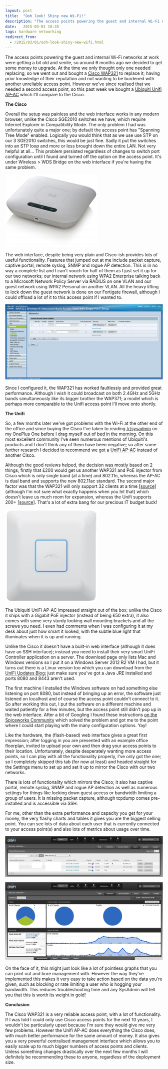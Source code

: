 ```yaml
---
layout: post
title:  "Ooh look! Shiny new Wi-Fi!"
description: "The access points powering the guest and internal Wi-Fi networks at work were getting a bit old and senile, so around 6 months ago we decided to get some money to upgrade. At the time we only thought only one needed replacing, so we went out and bought a Cisco WAP321 to replace it; having prior knowledge of their reputation and not wanting to be burdened..."
date:   2015-03-01 18:35
tags: hardware networking
redirect_from:
  - /2015/03/01/ooh-look-shiny-new-wifi.html
---
```

The access points powering the guest and internal Wi-Fi networks at work were getting a bit old and senile, so around 6 months ago we decided to get some money to upgrade. At the time we only thought only one needed replacing, so we went out and bought a [Cisco WAP321][wap321] to replace it; having prior knowledge of their reputation and not wanting to be burdened with another unreliable access point. However we've since realised that we needed a second access point, so this past week we bought a [Ubiquiti Unifi AP-AC][ap-ac] which I'll compare to the Cisco.

**The Cisco**

Overall the setup was painless and the web interface works in any modern browser, unlike the Cisco SGE2010 switches we have, which require Internet Explorer in Compatibility Mode. The only problem I had was unfortunately quite a major one; by default the access point has "Spanning Tree Mode" enabled. Logically you would think that as we use use STP on our 3 SGE2010 switches, this would be just fine. Sadly it put the switches into an STP loop and more or less brought down the entire LAN. Not very helpful at all... This problem persisted regardless of changes to switch port configuration until I found and turned off the option on the access point. It's under Wireless > WDS Bridge on the web interface if you're having the same problem.

![Cisco Hardware](/assets/wifi2.jpg)

The web interface, despite being very plain and Cisco-ish provides lots of useful functionality. Features that jumped out at me include packet capture, captive portal, remote syslog, SNMP and rogue AP detection. This is in no way a complete list and I can't vouch for half of them as I just set it up for our two networks; our internal network using WPA2 Enterprise talking back to a Microsoft Network Policy Server via RADIUS on one VLAN and our guest network using WPA2 Personal on another VLAN. All the heavy lifting to lock down the guest network is done on our Fortigate firewall, although I could offload a lot of it to this access point if I wanted to.

![Cisco Interface](/assets/wifi1.png)

Since I configured it, the WAP321 has worked faultlessly and provided great performance. Although I wish it could broadcast on both 2.4GHz and 5GHz bands simultaneously like its bigger brother the WAP371; a model which is perhaps more comparable to the Unifi access point I'll move onto shortly.

**The Unifi**

So, a few months later we've got problems with the Wi-Fi at the other end of the office and since buying the Cisco I've taken to reading [/r/sysadmin] on my OnePlus One before I drag myself out of bed in the morning. On this most excellent community I've seen numerous mentions of Ubiquiti's products and I don't think any of them have been negative; so after some further research I decided to recommend we got a [UniFi AP-AC][ap-ac] instead of another Cisco. 

Although the good reviews helped, the decision was mostly based on 2 things; firstly that £200 would get us another WAP321 and PoE injector from Cisco which is only single band (at a time) and 802.11n, whereas the AP-AC is dual band and supports the new 802.11ac standard. The second major factor was that the WAP321 will only support 32 clients at a time [[source]][ciscodatasheet] (although I'm not sure what exactly happens when you hit that) which doesn't leave us much room for expansion, whereas the Unifi supports 200+ [[source]][unifidatasheet]. That's a lot of extra bang for our precious IT budget buck!

![Unifi Hardware](/assets/wifi3.jpg)

The Ubiquiti UniFi AP-AC impressed straight out of the box; unlike the Cisco it ships with a Gigabit PoE injector (instead of being £50 extra), it also comes with some very sturdy looking wall mounting brackets and all the screws you need. I even had comments when I was configuring it at my desk about just how smart it looked, with the subtle blue light that illuminates when it is up and running. 

Unlike the Cisco it doesn't have a built-in web interface (although it does have an SSH interface); instead you need to install their very smart UniFi Controller application on a server. The download page only lists Mac and Windows versions so I put it on a Windows Server 2012 R2 VM I had, but it turns out there is a Linux version too which you can download from the [UniFi Updates Blog][unifi-blog]; just make sure you've got a Java JRE installed and ports 8080 and 8443 aren't used.

The first machine I installed the Windows software on had something else listening on port 8080, but instead of bringing up an error, the software just listened on localhost and of course the access point couldn't connect to it. So after working this out, I put the software on a different machine and waited patiently for a few minutes, but the access point still didn't pop up in the web interface. After a bit of Googling I found these instructions [on the Spiceworks Community][spiceworks] which solved the problem and got me to the point where I could start playing with the many configuration options. Yay!

Like the hardware, the (flash-based) web interface gives a great first impression; after logging in you are presented with an example office floorplan, invited to upload your own and then drag your access points to their location. Unfortunately, despite desperately wanting more access points, so I can play with all the functionality properly, I've only got the one; so I completely skipped this tab (for now at least) and headed straight for the Settings menu to set up and set it up to mirror the Cisco with our two networks.

There is lots of functionality which mirrors the Cisco; it also has captive portal, remote syslog, SNMP and rogue AP detection as well as numerous settings for things like locking down guest access or bandwidth limiting a group of users. It is missing packet capture, although tcpdump comes pre-installed and is accessible via SSH.

For me, other than the extra performance and capacity you get for your money, the very flashy charts and tables it gives you are the biggest selling point. You can see lots of data about each user that is currently connected to your access point(s) and also lots of metrics about usage over time.

![Useful data](/assets/wifi4.png)

![Shiny charts](/assets/wifi5.png)

On the face of it, this might just look like a lot of pointless graphs that you can print out and bore management with. However the way they've implemented this makes it very easy to take action based on the data you're given, such as blocking or rate limiting a user who is hogging your bandwidth. This reduces troubleshooting time and any SysAdmin will tell you that this is worth its weight in gold!

**Conclusion**

The Cisco WAP321 is a very reliable access point, with a lot of functionality. If I was told I could only use Cisco access points for the next 10 years, I wouldn't be particularly upset because I'm sure they would give me very few problems. However the Unifi AP-AC does everything the Cisco does, with much better performance for the same amount of money. It also gives you a very powerful centralised management interface which allows you to easily scale up to much bigger numbers of access points and clients. Unless something changes drastically over the next few months I will definitely be recommending these to anyone, regardless of the deployment size.




[wap321]: http://www.cisco.com/c/en/us/products/wireless/wap321-wireless-n-selectable-band-access-point-single-point-setup/index.html
[ap-ac]: https://www.ubnt.com/unifi/unifi-ap-ac/
[unifi-blog]: http://community.ubnt.com/t5/UniFi-Updates-Blog/bg-p/Blog_UniFi
[/r/sysadmin]: http://www.reddit.com/r/sysadmin
[ciscodatasheet]: http://www.cisco.com/c/dam/en/us/products/collateral/wireless/wap321-wireless-n-selectable-band-access-point-single-point-setup/aag_c45-717569.pdf
[unifidatasheet]: http://dl.ubnt.com/datasheets/unifi/UniFi_AP_DS.pdf
[spiceworks]: http://community.spiceworks.com/how_to/9692-manually-setting-the-controller-address-for-a-unifi-ap
